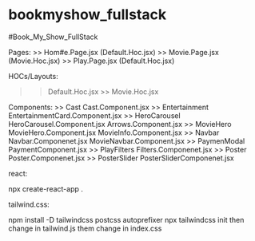 # bookmyshow_fullstack

#Book_My_Show_FullStack

Pages: >> Hom#e.Page.jsx (Default.Hoc.jsx) >> Movie.Page.jsx (Movie.Hoc.jsx) >> Play.Page.jsx (Default.Hoc.jsx)

HOCs/Layouts:

> > Default.Hoc.jsx >> Movie.Hoc.jsx

Components: >> Cast Cast.Component.jsx >> Entertainment EntertainmentCard.Component.jsx >> HeroCarousel HeroCarousel.Component.jsx
Arrows.Component.jsx >> MovieHero MovieHero.Component.jsx
MovieInfo.Component.jsx >> Navbar Navbar.Componenet.jsx
MovieNavbar.Component.jsx >> PaymenModal PaymentComponent.jsx >> PlayFilters Filters.Componenet.jsx >> Poster Poster.Componenet.jsx >> PosterSlider PosterSliderComponenet.jsx

react:

npx create-react-app .

tailwind.css:

npm install -D tailwindcss postcss autoprefixer
npx tailwindcss init
then change in tailwind.js them change in index.css
